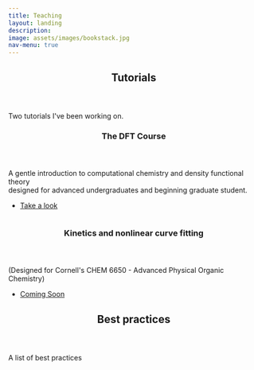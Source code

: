 ```yaml
---
title: Teaching
layout: landing
description: 
image: assets/images/bookstack.jpg
nav-menu: true
---
```


<!-- Main -->
<div id="main">

<!-- One -->
<section id="one">
    <div class="inner">
        <header class="major">
            <h2>Tutorials</h2>
        </header>
        Two tutorials I've been working on.
    </div>
</section>

<!-- Two -->
<section id="two" class="spotlights">
    <section>
        <a href="https://thisisntnathan.github.io/dftCourse/introduction.html" target="_blank" class="image">
            <img src="{% link assets/images/dft.jpeg %}" alt="" data-position="center center" />
        </a>
        <div class="content">
            <div class="inner">
                <header class="major">
                    <h3>The DFT Course</h3>
                </header>
                <p> A gentle introduction to computational chemistry and density functional theory <br> designed for advanced undergraduates and beginning graduate student.
                </p>
                <ul class="actions">
                    <li><a href="https://thisisntnathan.github.io/dftCourse/introduction.html" target="_blank" class="button">Take a look</a></li>
                </ul>
            </div>
        </div>
    </section>
    <section>
        <a href="https://www.nature.com/articles/s41570-020-00238-1" target="_blank" class="image">
            <img src="{% link assets/images/chemical-kinetics.jpg %}" alt="" data-position="top center" />
        </a>
        <div class="content">
            <div class="inner">
                <header class="major">
                    <h3>Kinetics and nonlinear curve fitting</h3>
                </header>
                <p>(Designed for Cornell's CHEM 6650 - Advanced Physical Organic Chemistry)
                </p>
                <ul class="actions">
                    <li><a href="https://www.nature.com/articles/s41570-020-00238-1" target="_blank" class="button">Coming Soon</a></li>
                </ul>
            </div>
        </div>
    </section>
</section>

<!-- One -->
<section id="one">
    <div class="inner">
        <header class="major">
            <h2>Best practices</h2>
        </header>
        A list of best practices
    </div>
</section>
